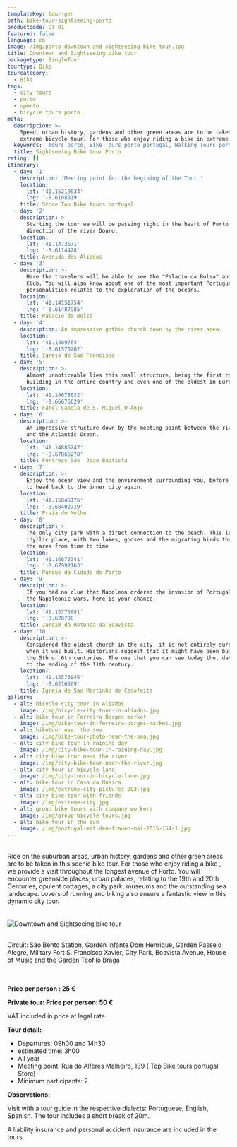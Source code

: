 ```yaml
---
templateKey: tour-gen
path: bike-tour-sightseeing-porto
productcode: CT 01
featured: false
language: en
image: /img/porto-downtown-and-sightseeing-bike-tour.jpg
title: Downtown and Sightseeing bike tour
packagetype: SingleTour
tourtype: Bike
tourcategory:
  - Bike
tags:
  - city tours
  - porto
  - oporto
  - bicycle tours porto
meta:
  description: >-
    Speed, urban history, gardens and other green areas are to be taken in this
    extreme bicycle tour. For those who enjoy riding a bike in extreme and...
  keywords: 'Tours porto, Bike Tours porto portugal, Walking Tours porto portugal'
  title: Sightseeing Bike tour Porto
rating: []
itinerary:
  - day: '1'
    description: 'Meeting point for the begining of the Tour '
    location:
      lat: '41.15219034'
      lng: '-8.6108619'
    title: Store Top Bike tours portugal
  - day: '2'
    description: >-
      Starting the tour we will be passing right in the heart of Porto in the
      direction of the river Douro.
    location:
      lat: '41.1473671'
      lng: '-8.6114428'
    title: Avenida dos Aliados
  - day: '3'
    description: >-
      Here the travelers will be able to see the "Palacio da Bolsa" and the Hard
      Club. You will also know about one of the most important Portuguese
      personalities related to the exploration of the oceans.
    location:
      lat: '41.14151754'
      lng: '-8.61487985'
    title: Palacio da Bolsa
  - day: '4'
    description: An impressive gothic church down by the river area.
    location:
      lat: '41.1409764'
      lng: '-8.61570202'
    title: Igreja de Sao Francisco
  - day: '5'
    description: >-
      Almost unnoticeable lies this small structure, being the first renaissance
      building in the entire country and even one of the oldest in Europe.
    location:
      lat: '41.14678632'
      lng: '-8.66676629'
    title: Farol-Capela de S. Miguel-O-Anjo
  - day: '6'
    description: >-
      An impressive structure down by the meeting point between the river Douro
      and the Atlantic Ocean.
    location:
      lat: '41.14885247'
      lng: '-8.67866278'
    title: Fortress Sao  Joao Baptista
  - day: '7'
    description: >-
      Enjoy the ocean view and the environment surrounding you, before starting
      to head back to the inner city again.
    location:
      lat: '41.15846176'
      lng: '-8.68402719'
    title: Praia do Molhe
  - day: '8'
    description: >-
      The only city park with a direct connection to the beach. This is an
      idyllic place, with two lakes, gooses and the migrating birds that visit
      the area from time to time
    location:
      lat: '41.16672341'
      lng: '-8.67992163'
    title: Parque da Cidade do Porto
  - day: '9'
    description: >-
      If you had no clue that Napoleon ordered the invasion of Portugal during
      the Napoleonic wars, here is your chance.
    location:
      lat: '41.15775681'
      lng: '-8.628788'
    title: Jardim da Rotunda da Boavista
  - day: '10'
    description: >-
      Considered the oldest church in the city, it is not entirely sure as to
      when it was built. Historians suggest that it might have been build around
      the 5th or 6th centuries. The one that you can see today tho, dates back
      to the ending of the 11th century.
    location:
      lat: '41.15576946'
      lng: '-8.6216569'
    title: Igreja de Sao Martinho de Cedofeita
gallery:
  - alt: bicycle city tour in Aliados
    image: /img/bicycle-city-tour-in-aliados.jpg
  - alt: bike tour in Ferreira Borges market
    image: /img/bike-tour-in-ferreira-borges-market.jpg
  - alt: biketour near the sea
    image: /img/bike-tour-photo-near-the-sea.jpg
  - alt: city bike tour in raining day
    image: /img/city-bike-tour-in-raining-day.jpg
  - alt: city bike tour near the river
    image: /img/city-bike-tour-near-the-river.jpg
  - alt: city tour in bicycle lane
    image: /img/city-tour-in-bicycle-lane.jpg
  - alt: bike tour in Casa da Musica
    image: /img/extreme-city-pictures-003.jpg
  - alt: city bike tour with friends
    image: /img/extreme-city.jpg
  - alt: group bike tours with company workers
    image: /img/group-bicycle-tours.jpg
  - alt: bike tour in the sun
    image: /img/portugal-mit-den-frauen-mai-2015-154-1.jpg
---
```

\
Ride on the suburban areas, urban history, gardens and other green areas are to be taken in this scenic bike tour. For those who enjoy riding a bike , we provide a visit throughout the longest avenue of Porto. You will encounter greenside places; urban palaces, relating to the 19th and 20th Centuries; opulent cottages; a city park; museums and the outstanding sea landscape. Lovers of running and biking also ensure a fantastic view in this dynamic city tour.
\
\
\
![Downtown and Sightseeing bike tour](/img/sightseeing-porto-bike-tour.png "Downtown and Sightseeing bike tour")


\
Circuit: São Bento Station, Garden Infante Dom Henrique, Garden Passeio Alegre, Military Fort S. Francisco Xavier, City Park, Boavista Avenue, House of Music and the Garden Teófilo Braga


\
\
**Price per person : 25 €**

**Private tour: Price per person: 50 €**

VAT included in price at legal rate

**Tour detail:**

* Departures: 09h00 and 14h30
* estimated time: 3h00
* All year
* Meeting point: Rua do Alferes Malheiro, 139 ( Top Bike tours portugal Store)
* Minimum participants: 2

**Observations:**

Visit with a tour guide in the respective dialects: Portuguese, English, Spanish. The tour includes a short break of 20m.

A liability insurance and personal accident insurance are included in the tours.
